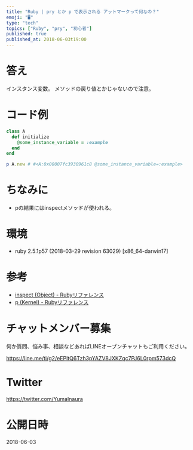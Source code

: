```yaml
---
title: "Ruby | pry とか p で表示される アットマークって何なの？"
emoji: "🖥"
type: "tech"
topics: ["Ruby", "pry", "初心者"]
published: true
published_at: 2018-06-03t19:00
---
```


# 答え

インスタンス変数。
メソッドの戻り値とかじゃないので注意。


# コード例

```rb
class A
  def initialize
    @some_instance_variable = :example
  end
end

p A.new # #<A:0x00007fc3930961c8 @some_instance_variable=:example>
```

# ちなみに

- pの結果にはinspectメソッドが使われる。

# 環境

- ruby 2.5.1p57 (2018-03-29 revision 63029) [x86_64-darwin17]

# 参考

- [inspect (Object) - Rubyリファレンス](https://ref.xaio.jp/ruby/classes/object/inspect)
- [p (Kernel) - Rubyリファレンス](https://ref.xaio.jp/ruby/classes/kernel/p)








<!-- Update From Qiita API -->

# チャットメンバー募集


何か質問、悩み事、相談などあればLINEオープンチャットもご利用ください。

https://line.me/ti/g2/eEPltQ6Tzh3pYAZV8JXKZqc7PJ6L0rpm573dcQ





# Twitter


https://twitter.com/YumaInaura


<!-- Update From Qiita API -->



# 公開日時

2018-06-03
